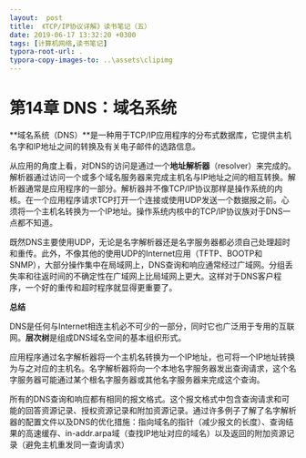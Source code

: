 ```yaml
---
layout:  post
title:  《TCP/IP协议详解》读书笔记（五）
date: 2019-06-17 13:32:20 +0300
tags: [计算机网络,读书笔记]
typora-root-url: .
typora-copy-images-to: ..\assets\clipimg
---
```


# 第14章 DNS：域名系统

 

**域名系统（DNS）**是一种用于TCP/IP应用程序的分布式数据库，它提供主机名字和IP地址之间的转换及有关电子邮件的选路信息。

 

从应用的角度上看，对DNS的访问是通过一个**地址解析器**（resolver）来完成的。解析器通过访问一个或多个域名服务器来完成主机名与IP地址之间的相互转换。解析器通常是应用程序的一部分。解析器并不像TCP/IP协议那样是操作系统的内核。在一个应用程序请求TCP打开一个连接或使用UDP发送一个数据报之前。心须将一个主机名转换为一个IP地址。操作系统内核中的TCP/IP协议族对于DNS一点都不知道。

 

既然DNS主要使用UDP，无论是名字解析器还是名字服务器都必须自己处理超时和重传。此外，不像其他的使用UDP的Internet应用（TFTP、BOOTP和SNMP），大部分操作集中在局域网上，DNS查询和响应通常经过广域网。分组丢失率和往返时间的不确定性在广域网上比局域网上更大。这样对于DNS客户程序，一个好的重传和超时程序就显得更重要了。

 

**总结**

 

DNS是任何与Internet相连主机必不可少的一部分，同时它也广泛用于专用的互联网。**层次树**是组成DNS域名空间的基本组织形式。

 

应用程序通过名字解析器将一个主机名转换为一个IP地址，也可将一个IP地址转换为与之对应的主机名。名字解析器将向一个本地名字服务器发出查询请求，这个名字服务器可能通过某个根名字服务器或其他名字服务器来完成这个查询。

 

所有的DNS查询和响应都有相同的报文格式。这个报文格式中包含查询请求和可能的回答资源记录、授权资源记录和附加资源记录。通过许多例子了解了名字解析器的配置文件以及DNS的优化措施：指向域名的指针（减少报文的长度）、查询结果的高速缓存、in-addr.arpa域（查找IP地址对应的域名）以及返回的附加资源记录（避免主机重发同一查询请求）